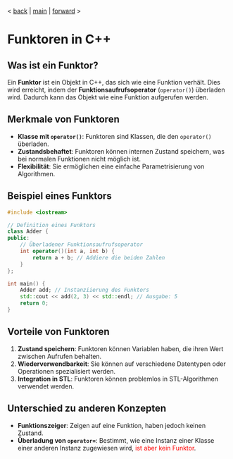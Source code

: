 < [back](cpp08_05_Iteratoren.md) | [main](/) | [forward](cpp08_00_lerning.md) > 
# Funktoren in C++

## Was ist ein Funktor?
Ein **Funktor** ist ein Objekt in C++, das sich wie eine Funktion verhält. Dies wird erreicht, indem der **Funktionsaufrufsoperator** (`operator()`) überladen wird. Dadurch kann das Objekt wie eine Funktion aufgerufen werden.

## Merkmale von Funktoren
- **Klasse mit `operator()`**: Funktoren sind Klassen, die den `operator()` überladen.
- **Zustandsbehaftet**: Funktoren können internen Zustand speichern, was bei normalen Funktionen nicht möglich ist.
- **Flexibilität**: Sie ermöglichen eine einfache Parametrisierung von Algorithmen.

## Beispiel eines Funktors

```cpp
#include <iostream>

// Definition eines Funktors
class Adder {
public:
    // Überladener Funktionsaufrufsoperator
    int operator()(int a, int b) {
        return a + b; // Addiere die beiden Zahlen
    }
};

int main() {
    Adder add; // Instanziierung des Funktors
    std::cout << add(2, 3) << std::endl; // Ausgabe: 5
    return 0;
}
```

## Vorteile von Funktoren
1. **Zustand speichern**: Funktoren können Variablen haben, die ihren Wert zwischen Aufrufen behalten.
2. **Wiederverwendbarkeit**: Sie können auf verschiedene Datentypen oder Operationen spezialisiert werden.
3. **Integration in STL**: Funktoren können problemlos in STL-Algorithmen verwendet werden.

## Unterschied zu anderen Konzepten
- **Funktionszeiger**: Zeigen auf eine Funktion, haben jedoch keinen Zustand.
- **Überladung von `operator=`**: Bestimmt, wie eine Instanz einer Klasse einer anderen Instanz zugewiesen wird, <span style="color:red">ist aber kein Funktor</span>.


